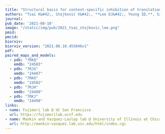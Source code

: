 ```yaml
---
title: "Structural basis for context-specific inhibition of translation by oxazolidinone antibiotics."
authors: "Tsai K&#42;, Stojković V&#42;, **Lee DJ&#42;, Young ID,**, Szal T, Vazquez-Laslop N, Mankin AS, **Fraser JS**, Fujimori DG."
journal:
pub_date: '2021-08-10'
image: "/static/img/pub/2021_tsai_stojkovic_lee.png"
pmid:
pmcid:
biorxiv:
biorxiv_version: "2021.08.10.455846v1"
pdf:
paired_maps_and_models:
  - pdb: "7RKQ"
    emdb: "24503"
  - pdb: "7RJG"
    emdb: "24487"
  - pdb: "7RKO"
    emdb: "24502"
  - pdb: "7RJH"
    emdb: "24488"
  - pdb: "7RKJ"
    emdb: "24498"
links:
- name: Fujimori lab @ UC San Francisco
  url: https://fujimorilab.ucsf.edu
- name: Mankin and Vazquez-Laslop lab @ University of Illinois at Chicago
  url: http://mankin-vazquez.lab.uic.edu/html/index.cgi
---
```

